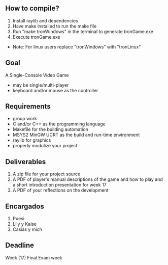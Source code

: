## How to compile?
1. Install raylib and dependencies
2. Have make installed to run the make file
3. Run "make tronWindows" in the terminal to generate tronGame.exe
4. Execute tronGame.exe
* Note: For linux users replace "tronWindows" with "tronLinux"

## Goal
A Single-Console Video Game

* may be single/multi-player
* keyboard and/or mouse as the controller

## Requirements
* group work
* C and/or C++ as the programming language
* Makefile for the building automation
* MSYS2 MinGW UCRT as the build and run-time environment
* raylib for graphics
* properly modulize your project

## Deliverables
1. A zip file for your project source
2. A PDF of player's manual
descriptions of the game and how to play and a short introduction presentation for week 17
3. A PDF of your reflections on the development
## Encargados
1. Puesi
2. Lily y Kaise
3. Casias y mich
## Deadline
Week (17) Final Exam week
